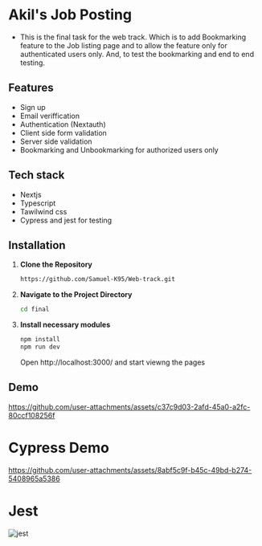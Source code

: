 # Akil's Job Posting

- This is the final task for the web track. Which is to add Bookmarking feature to the Job listing page and to allow the feature only for authenticated users only. And, to test the bookmarking and end to end testing.

## Features

- Sign up
- Email veriffication
- Authentication (Nextauth)
- Client side form validation
- Server side validation
- Bookmarking and Unbookmarking for authorized users only

## Tech stack

- Nextjs
- Typescript
- Tawilwind css
- Cypress and jest for testing

## Installation

1. **Clone the Repository**

   ```bash
   https://github.com/Samuel-K95/Web-track.git
   ```

2. **Navigate to the Project Directory**

   ```bash
   cd final
   ```

3. **Install necessary modules**




   ```bash
   npm install
   npm run dev
   ```

   Open http://localhost:3000/ and start viewng the pages


## Demo

https://github.com/user-attachments/assets/c37c9d03-2afd-45a0-a2fc-80ccf108256f
# Cypress Demo

https://github.com/user-attachments/assets/8abf5c9f-b45c-49bd-b274-5408965a5386
# Jest
![jest](https://github.com/user-attachments/assets/6818ef5c-cc11-479a-82d2-c6c058dd877d)

